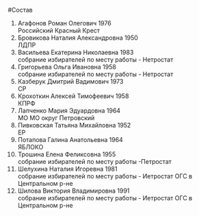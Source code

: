 #Состав
1. Агафонов Роман Олегович 1976   
    Российский Красный Крест
2. Бровикова Наталия Александровна 1950   
    ЛДПР
3. Васильева Екатерина Николаевна 1983   
    собрание избирателей по месту работы - Нетростат
4. Григорьева Ольга Ивановна 1958   
    собрание избирателей по месту работы - Нетростат
5. Казберук Дмитрий Вадимович 1973   
    СР
6. Крохоткин Алексей Тимофеевич 1958   
    КПРФ
7. Лапченко Мария Эдуардовна 1964   
    МО МО округ Петровский
8. Пивковская Татьяна Михайловна 1952   
    ЕР
9. Потапова Галина Анатольевна 1964   
    ЯБЛОКО
10. Трошина Елена Феликсовна 1955   
    собрание избирателей по месту работы -Петростат
11. Шелухина Наталия Игоревна 1981   
    собрание избирателей по месту работы - Иетростат ОГС в Центральном р-не
12. Шилова Виктория Владимировна 1991   
    собрание избирателей по месту работы - Иетростат ОГС в Центральном р-не
